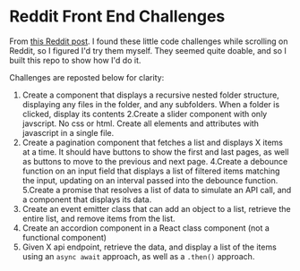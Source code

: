 # Reddit Front End Challenges

From [this Reddit post](https://old.reddit.com/r/Frontend/comments/1g1gdfy/technical_frontend_interview_assessments_ive_faced/). I found these little code challenges while scrolling on Reddit, so I figured I'd try them myself. They seemed quite doable, and so I built this repo to show how I'd do it.

Challenges are reposted below for clarity:
1. Create a component that displays a recursive nested folder structure, displaying any files in the folder, and any subfolders. When a folder is clicked, display its contents
2.Create a slider component with only javscript. No css or html. Create all elements and attributes with javascript in a single file.
3. Create a pagination component that fetches a list and displays X items at a time. It should have buttons to show the first and last pages, as well as buttons to move to the previous and next page.
4.Create a debounce function on an input field that displays a list of filtered items matching the input, updating on an interval passed into the debounce function.
5.Create a promise that resolves a list of data to simulate an API call, and a component that displays its data.
6. Create an event emitter class that can add an object to a list, retrieve the entire list, and remove items from the list.
7. Create an accordion component in a React class component (not a functional component)
8. Given X api endpoint, retrieve the data, and display a list of the items using an `async await` approach, as well as a `.then()` approach. 
